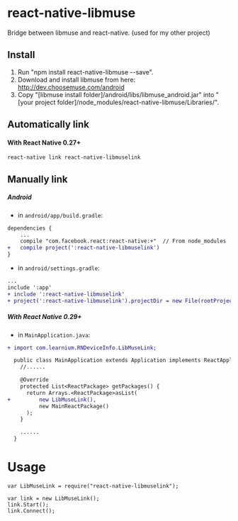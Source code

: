 # react-native-libmuse
Bridge between libmuse and react-native. (used for my other project)

## Install

1) Run "npm install react-native-libmuse --save".
2) Download and install libmuse from here: http://dev.choosemuse.com/android  
3) Copy "[libmuse install folder]/android/libs/libmuse_android.jar" into "[your project folder]/node_modules/react-native-libmuse/Libraries/".  

## Automatically link

#### With React Native 0.27+

```shell
react-native link react-native-libmuselink
```

## Manually link

##### Android

- in `android/app/build.gradle`:

```diff
dependencies {
    ...
    compile "com.facebook.react:react-native:+"  // From node_modules
+   compile project(':react-native-libmuselink')
}
```

- in `android/settings.gradle`:

```diff
...
include ':app'
+ include ':react-native-libmuselink'
+ project(':react-native-libmuselink').projectDir = new File(rootProject.projectDir, '../node_modules/react-native-libmuselink/android')
```

##### With React Native 0.29+

- in `MainApplication.java`:

```diff
+ import com.learnium.RNDeviceInfo.LibMuseLink;

  public class MainApplication extends Application implements ReactApplication {
    //......

    @Override
    protected List<ReactPackage> getPackages() {
      return Arrays.<ReactPackage>asList(
+         new LibMuseLink(),
          new MainReactPackage()
      );
    }

    ......
  }
```

# Usage

```
var LibMuseLink = require("react-native-libmuselink");

var link = new LibMuseLink();
link.Start();
link.Connect();
```
